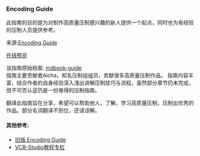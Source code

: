 ### Encoding Guide

此指南的目的是为对制作高质量压制感兴趣的新人提供一个起点，同时也为有经验的压制人员提供参考。

来源:[Encoding Guide](https://silentaperture.gitlab.io/mdbook-guide/)

[在线预览](https://suwmlee.github.io/encoding-guide/)

该指南原始档案: [mdbook-guide](https://git.concertos.live/Encode_Guide/mdbook-guide)    
指南主要贡献者Aicha，知名压制组组员，贡献很多高质量压制作品。
指南内容丰富，结合作者的自身经验深入浅出讲解压制技巧与流程，虽然部分章节仍未完成，但不可否认这仍是一份难得的压制指南。

翻译此指南旨在分享，希望可以帮助他人，了解，学习高质量压制，压制出优秀的作品。部分名词翻译不到位，还请谅解。

#### 其他参考:
- [旧版 Encoding Guide](https://suwmlee.github.io/docs/AHD_encode_guide.pdf)
- [VCB-Studio教程专栏](https://vcb-s.nmm-hd.org/)
